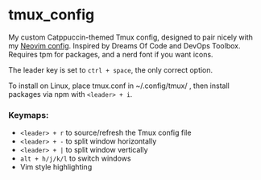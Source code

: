 # tmux_config

My custom Catppuccin-themed Tmux config, designed to pair nicely with my [Neovim config](https://github.com/JackDerksen/viis-lazyvim). Inspired by Dreams Of Code and DevOps Toolbox.
Requires tpm for packages, and a nerd font if you want icons. 

The leader key is set to `ctrl + space`, the only correct option.

To install on Linux, place tmux.conf in ~/.config/tmux/ , then install packages via npm with `<leader> + i`.

### Keymaps:
- `<leader> + r` to source/refresh the Tmux config file
- `<leader> + -` to split window horizontally
- `<leader> + |` to split window vertically
- `alt + h/j/k/l` to switch windows
- Vim style highlighting
